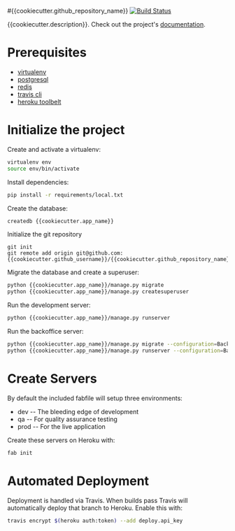 #{{cookiecutter.github_repository_name}}
[![Build Status](https://travis-ci.org/{{cookiecutter.github_username}}/{{cookiecutter.github_repository_name}}.svg?branch=master)](https://travis-ci.org/{{cookiecutter.github_username}}/{{cookiecutter.github_repository_name}})

{{cookiecutter.description}}. Check out the project's [documentation](http://{{cookiecutter.github_username}}.github.io/{{cookiecutter.github_repository_name}}/).

# Prerequisites
- [virtualenv](https://virtualenv.pypa.io/en/latest/)
- [postgresql](http://www.postgresql.org/)
- [redis](http://redis.io/)
- [travis cli](http://blog.travis-ci.com/2013-01-14-new-client/)
- [heroku toolbelt](https://toolbelt.heroku.com/)

# Initialize the project
Create and activate a virtualenv:

```bash
virtualenv env
source env/bin/activate
```
Install dependencies:

```bash
pip install -r requirements/local.txt
```
Create the database:

```bash
createdb {{cookiecutter.app_name}}
```
Initialize the git repository

```
git init
git remote add origin git@github.com:{{cookiecutter.github_username}}/{{cookiecutter.github_repository_name}}.git
```

Migrate the database and create a superuser:
```bash
python {{cookiecutter.app_name}}/manage.py migrate
python {{cookiecutter.app_name}}/manage.py createsuperuser
```

Run the development server:
```bash
python {{cookiecutter.app_name}}/manage.py runserver
```

Run the backoffice server:
```bash
python {{cookiecutter.app_name}}/manage.py migrate --configuration=Backoffice
python {{cookiecutter.app_name}}/manage.py runserver --configuration=Backoffice
```

# Create Servers
By default the included fabfile will setup three environments:

- dev -- The bleeding edge of development
- qa -- For quality assurance testing
- prod -- For the live application

Create these servers on Heroku with:

```bash
fab init
```

# Automated Deployment
Deployment is handled via Travis. When builds pass Travis will automatically deploy that branch to Heroku. Enable this with:
```bash
travis encrypt $(heroku auth:token) --add deploy.api_key
```
